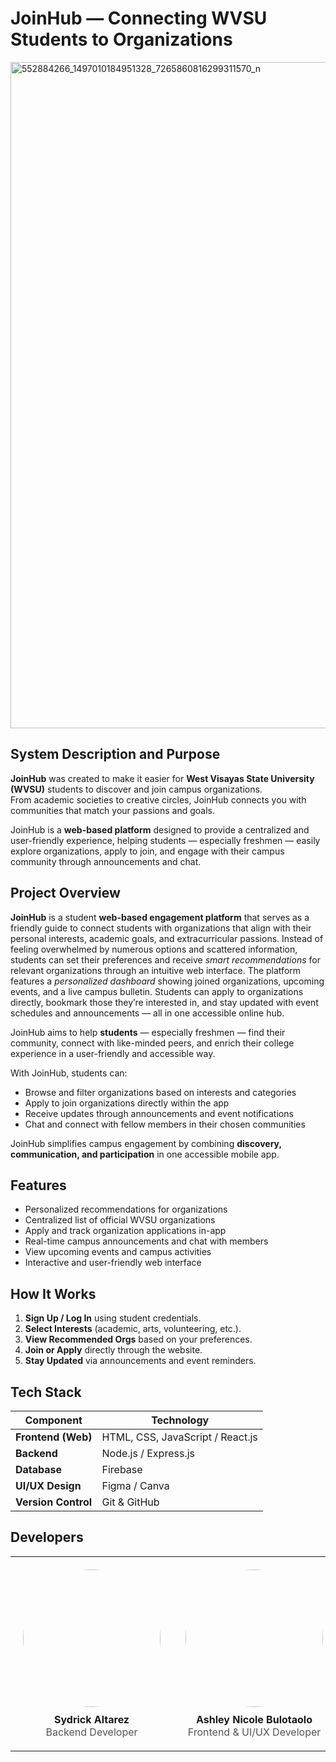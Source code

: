 # JoinHub — Connecting **WVSU** Students to Organizations

<html>
  <img width="2048" height="1066" alt="552884266_1497010184951328_7265860816299311570_n" src="https://github.com/user-attachments/assets/aefa4663-95fc-4f02-baac-2604dde88a8f" />
</html>

##  System Description and Purpose
**JoinHub** was created to make it easier for **West Visayas State University (WVSU)** students to discover and join campus organizations.  
From academic societies to creative circles, JoinHub connects you with communities that match your passions and goals.

JoinHub is a **web-based platform** designed to provide a centralized and user-friendly experience, helping students — especially freshmen — easily explore organizations, apply to join, and engage with their campus community through announcements and chat.


##  Project Overview

**JoinHub** is a student **web-based engagement platform** that serves as a friendly guide to connect students with organizations that align with their personal interests, academic goals, and extracurricular passions. Instead of feeling overwhelmed by numerous options and scattered information, students can set their preferences and receive *smart recommendations* for relevant organizations through an intuitive web interface. The platform features a *personalized dashboard* showing joined organizations, upcoming events, and a live campus bulletin. Students can apply to organizations directly, bookmark those they’re interested in, and stay updated with event schedules and announcements — all in one accessible online hub.  

JoinHub aims to help **students** — especially freshmen — find their community, connect with like-minded peers, and enrich their college experience in a user-friendly and accessible way.

With JoinHub, students can:

- Browse and filter organizations based on interests and categories  
- Apply to join organizations directly within the app  
- Receive updates through announcements and event notifications  
- Chat and connect with fellow members in their chosen communities  

JoinHub simplifies campus engagement by combining **discovery, communication, and participation** in one accessible mobile app.

##  Features

-  Personalized recommendations for organizations  
-  Centralized list of official WVSU organizations 
-  Apply and track organization applications in-app  
-  Real-time campus announcements and chat with members
-  View upcoming events and campus activities      
-  Interactive and user-friendly web interface

##  How It Works

1. **Sign Up / Log In** using student credentials.  
2. **Select Interests** (academic, arts, volunteering, etc.).  
3. **View Recommended Orgs** based on your preferences.  
4. **Join or Apply** directly through the website.  
5. **Stay Updated** via announcements and event reminders.  

## Tech Stack

| Component | Technology |
|----------------|-------------|
| **Frontend (Web)** | HTML, CSS, JavaScript / React.js |
| **Backend** | Node.js / Express.js |
| **Database** | Firebase |
| **UI/UX Design** | Figma / Canva |
| **Version Control** | Git & GitHub |

##  Developers

<table align="center" style="border-collapse: collapse;">
  <tr>
    <td align="center" width="250" style="padding: 20px;">
      <img src="https://github.com/user-attachments/assets/18e65cee-e2da-4bf7-94f4-684018faf14d" width="220" style="border-radius: 50%; margin-bottom: 10px;"><br>
      <b>Sydrick Altarez</b><br>
      <span style="color: #555;">Backend Developer</span>
    </td>
    <td align="center" width="250" style="padding: 20px;">
      <img src="https://github.com/user-attachments/assets/1444d942-1663-4061-8551-19cd13813b5c" width="220" style="border-radius: 50%; margin-bottom: 10px;"><br>
      <b>Ashley Nicole Bulotaolo</b><br>
      <span style="color: #555;">Frontend & UI/UX Developer</span>
    </td>
    <td align="center" width="250" style="padding: 20px;">
      <img src="https://github.com/user-attachments/assets/7b7f2262-8d2e-4e26-91fa-b1ccdd5635f2" width="220" style="border-radius: 50%; margin-bottom: 10px;"><br>
      <b>Romelyn Delos Reyes</b><br>
      <span style="color: #555;">Database Engineer</span>
    </td>
    <td align="center" width="250" style="padding: 20px;">
      <img src="https://github.com/user-attachments/assets/1982a40e-d38f-487f-904a-72a453b40c39" width="220" style="border-radius: 50%; margin-bottom: 10px;"><br>
      <b>Florence Elaine Soleño</b><br>
      <span style="color: #555;">Project Manager</span>
    </td>
  </tr>
</table>
